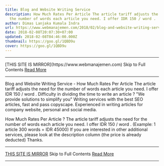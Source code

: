 ```yaml
---
title: Blog and Website Writing Service
description: How Much Rates Per Article The article tariff adjusts the need for
  the number of words each article you need. I offer IDR 150 / word .
author: Dimas Lanjaka Kumala Indra
url: https://www.webmanajemen.com/2018/02/blog-and-website-writing-service.html
date: 2018-02-08T20:07:30+07:00
updated: 2018-02-08T04:46:00.000Z
thumbnail: https://goo.gl/1QBD9u
cover: https://goo.gl/1QBD9u
---
```


<hr/> [THIS SITE IS MIRROR](https://www.webmanajemen.com) Skip to Full Contents <a href="https://www.webmanajemen.com/2018/02/blog-and-website-writing-service.html" rel="follow" class="button" id="read-more">Read More</a> <hr/> Blog and Website Writing Service - How Much Rates Per Article The article tariff adjusts the need for the number of words each article you need. I offer IDR 150 / word . Difficulty in dividing the time to write an article ?
"We provide solutions to simplify you"
Writing services with the best SEO articles, fast and pass copyscape.
Experienced in writing articles for company website, personal and social media.

How Much Rates Per Article ?
The article tariff adjusts the need for the number of words each article you need. I offer IDR 150 / word . (Example: 1 article 300 words = IDR 45000) 
If you are interested in other additional services, please look at the description column (the price is already deducted) 
Thanks. <hr/> [THIS SITE IS MIRROR](https://www.webmanajemen.com) Skip to Full Contents <a href="https://www.webmanajemen.com/2018/02/blog-and-website-writing-service.html" rel="follow" class="button" id="read-more">Read More</a> <hr/>